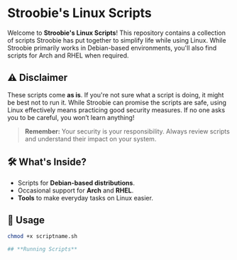 # Stroobie's Linux Scripts

Welcome to **Stroobie's Linux Scripts**! This repository contains a collection of scripts Stroobie has put together to simplify life while using Linux. While Stroobie primarily works in Debian-based environments, you'll also find scripts for Arch and RHEL when required.

## ⚠️ **Disclaimer**
These scripts come **as is**. If you're not sure what a script is doing, it might be best not to run it. While Stroobie can promise the scripts are safe, using Linux effectively means practicing good security measures. If no one asks you to be careful, you won’t learn anything!

> **Remember:** Your security is your responsibility. Always review scripts and understand their impact on your system.

## 🛠️ **What's Inside?**
- Scripts for **Debian-based distributions**.
- Occasional support for **Arch** and **RHEL**.
- **Tools** to make everyday tasks on Linux easier.

## 🐧 **Usage**
```bash
chmod +x scriptname.sh

## **Running Scripts**

